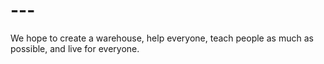 # ---
We hope to create a warehouse, help everyone, teach people as much as possible, and live for everyone.
